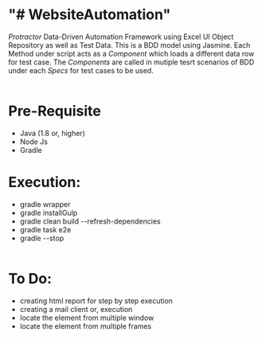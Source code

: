 # "# WebsiteAutomation" 

<i>Protractor</i> Data-Driven Automation Framework using Excel UI Object Repository as well as Test Data. This is a BDD model using Jasmine. Each Method under script acts as a <i>Component</i> which loads a different data row for test case. The <i>Components</i> are called in mutiple tesrt scenarios of BDD under each <i>Specs</i> for test cases to be used.
</br></br>

# Pre-Requisite

* Java (1.8 or, higher)
* Node Js
* Gradle

# Execution:

* gradle wrapper
* gradle installGulp
* gradle clean build --refresh-dependencies
* gradle task e2e
* gradle --stop
</br></br>

# To Do:

* creating html report for step by step execution
* creating a mail client or, execution
* locate the element from multiple window
* locate the element from multiple frames
